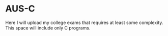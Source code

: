 # AUS-C
 Here I will upload my college exams that requires at least some complexity. This space will include only C programs.
